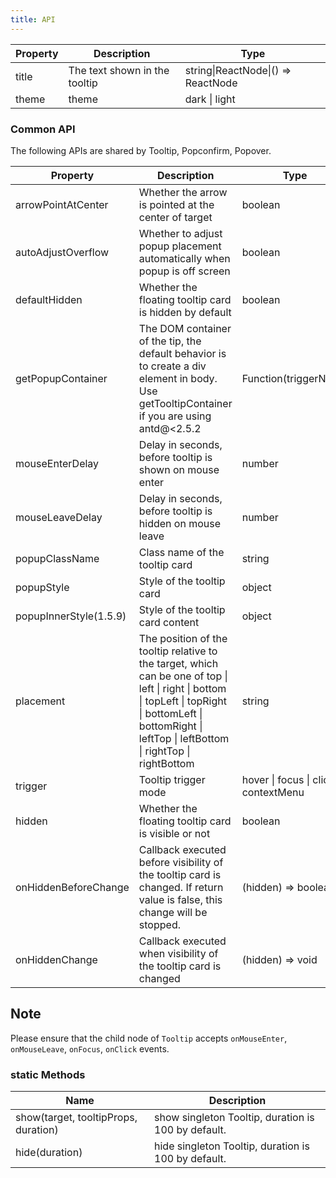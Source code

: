 ```yaml
---
title: API
---
```


| Property | Description                   | Type                               | 
| -------- | ----------------------------- | ---------------------------------- | 
| title    | The text shown in the tooltip | string\|ReactNode\|() => ReactNode | 
| theme | theme | dark \| light | |

### Common API

The following APIs are shared by Tooltip, Popconfirm, Popover.

| Property | Description | Type | Default |
| --- | --- | --- | --- |
| arrowPointAtCenter | Whether the arrow is pointed at the center of target | boolean | false |
| autoAdjustOverflow | Whether to adjust popup placement automatically when popup is off screen | boolean | true |
| defaultHidden | Whether the floating tooltip card is hidden by default | boolean | true |
| getPopupContainer | The DOM container of the tip, the default behavior is to create a div element in body. Use getTooltipContainer if you are using antd@<2.5.2 | Function(triggerNode) | () => document.body |
| mouseEnterDelay | Delay in seconds, before tooltip is shown on mouse enter | number | 0 |
| mouseLeaveDelay | Delay in seconds, before tooltip is hidden on mouse leave | number | 0.1 |
| popupClassName | Class name of the tooltip card | string |  |
| popupStyle | Style of the tooltip card | object |  |
| popupInnerStyle(1.5.9) | Style of the tooltip card content | object | |
| placement | The position of the tooltip relative to the target, which can be one of top \| left \| right \| bottom \| topLeft \| topRight \| bottomLeft \| bottomRight \| leftTop \| leftBottom \| rightTop \| rightBottom | string | top |
| trigger | Tooltip trigger mode | hover \| focus \| click \| contextMenu | hover |
| hidden | Whether the floating tooltip card is visible or not | boolean | true |
| onHiddenBeforeChange | Callback executed before visibility of the tooltip card is changed. If return value is false, this change will be stopped. | (hidden) => boolean | |
| onHiddenChange | Callback executed when visibility of the tooltip card is changed | (hidden) => void | - |

## Note

Please ensure that the child node of `Tooltip` accepts `onMouseEnter`, `onMouseLeave`, `onFocus`, `onClick` events.

### static Methods

| Name | Description |
| --- | --- |
| show(target, tooltipProps, duration) | show singleton Tooltip, duration is 100 by default. |
| hide(duration) |  hide singleton Tooltip, duration is 100 by default. |
